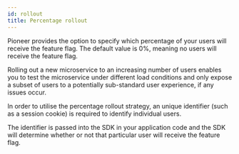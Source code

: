 ```yaml
---
id: rollout
title: Percentage rollout
---
```


Pioneer provides the option to specify which percentage of your users will receive the feature flag. The default value is 0%, meaning no users will receive the feature flag. 

Rolling out a new microservice to an increasing number of users enables you to test the microservice under different load conditions and only expose a subset of users to a potentially sub-standard user experience, if any issues occur. 

In order to utilise the percentage rollout strategy, an unique identifier (such as a session cookie) is required to identify individual users.

The identifier is passed into the SDK in your application code and the SDK will determine whether or not that particular user will receive the feature flag.